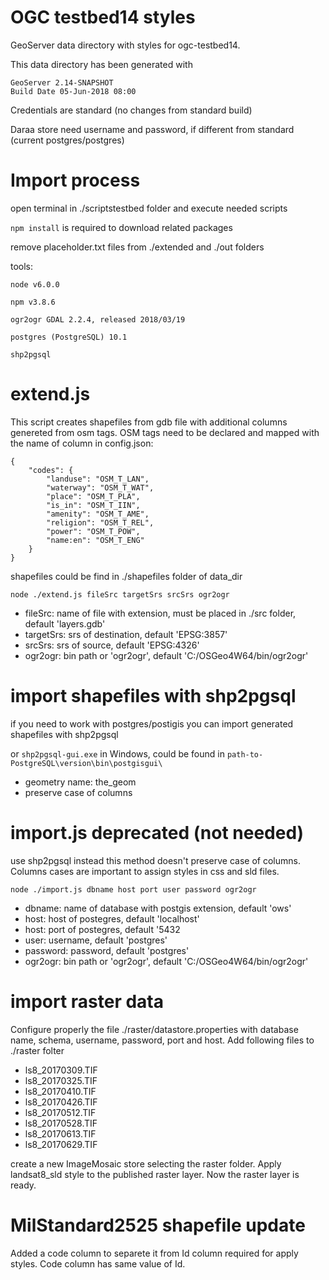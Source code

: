 # OGC testbed14 styles

GeoServer data directory with styles for ogc-testbed14.

This data directory has been generated with

```
GeoServer 2.14-SNAPSHOT
Build Date 05-Jun-2018 08:00
```

Credentials are standard (no changes from standard build)

Daraa store need username and password, if different from standard (current postgres/postgres)

# Import process

open terminal in ./scriptstestbed folder and execute needed scripts

`npm install` is required to download related packages

remove placeholder.txt files from ./extended and ./out folders

tools:

`node v6.0.0`

`npm v3.8.6`

`ogr2ogr GDAL 2.2.4, released 2018/03/19`

`postgres (PostgreSQL) 10.1`

`shp2pgsql`

# extend.js
This script creates shapefiles from gdb file with additional columns genereted from osm tags.
OSM tags need to be declared and mapped with the name of column in config.json:

```
{
    "codes": {
        "landuse": "OSM_T_LAN",
        "waterway": "OSM_T_WAT",
        "place": "OSM_T_PLA",
        "is_in": "OSM_T_IIN",
        "amenity": "OSM_T_AME",
        "religion": "OSM_T_REL",
        "power": "OSM_T_POW",
        "name:en": "OSM_T_ENG"
    }
}
```
shapefiles could be find in ./shapefiles folder of data_dir

```
node ./extend.js fileSrc targetSrs srcSrs ogr2ogr
```
- fileSrc: name of file with extension, must be placed in ./src folder, default 'layers.gdb'
- targetSrs: srs of destination, default 'EPSG:3857'
- srcSrs: srs of source, default 'EPSG:4326'
- ogr2ogr: bin path or 'ogr2ogr', default 'C:/OSGeo4W64/bin/ogr2ogr'

# import shapefiles with shp2pgsql
if you need to work with postgres/postigis you can import generated shapefiles with shp2pgsql

or `shp2pgsql-gui.exe` in Windows, could be found in `path-to-PostgreSQL\version\bin\postgisgui\`

- geometry name: the_geom
- preserve case of columns

# import.js deprecated (not needed)
use shp2pgsql instead this method doesn't preserve case of columns.
Columns cases are important to assign styles in css and sld files.

```
node ./import.js dbname host port user password ogr2ogr
``` 
- dbname: name of database with postgis extension, default 'ows'
- host: host of postegres, default 'localhost'
- host: port of postegres, default '5432
- user: username, default 'postgres'
- password: password, default 'postgres'
- ogr2ogr: bin path or 'ogr2ogr', default 'C:/OSGeo4W64/bin/ogr2ogr'

# import raster data

Configure properly the file ./raster/datastore.properties with database name, schema, username, password, port and host.
Add following files to ./raster folter

- ls8_20170309.TIF
- ls8_20170325.TIF
- ls8_20170410.TIF
- ls8_20170426.TIF
- ls8_20170512.TIF
- ls8_20170528.TIF
- ls8_20170613.TIF
- ls8_20170629.TIF

create a new ImageMosaic store selecting the raster folder.
Apply landsat8_sld style to the published raster layer.
Now the raster layer is ready.

# MilStandard2525 shapefile update

Added a code column to separete it from Id column required for apply styles.
Code column has same value of Id.